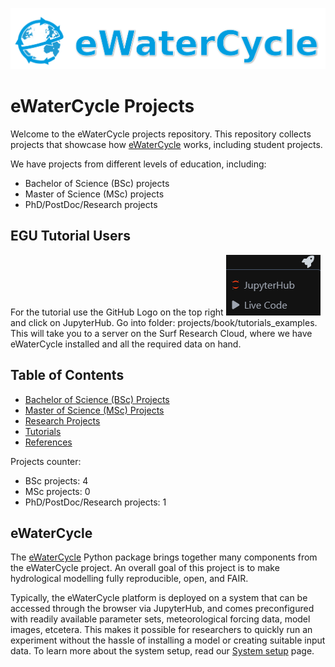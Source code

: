 ![eWaterCycle Banner](figures/ewc_banner.png)

# eWaterCycle Projects

Welcome to the eWaterCycle projects repository. This repository collects projects that showcase how [eWaterCycle](https://ewatercycle.readthedocs.io/en/latest/index.html) works, including student projects.

We have projects from different levels of education, including:
- Bachelor of Science (BSc) projects
- Master of Science (MSc) projects
- PhD/PostDoc/Research projects

## EGU Tutorial Users

For the tutorial use the GitHub Logo on the top right ![launch](figures/jupyterHub_launch.PNG) and click on JupyterHub.
Go into folder: projects/book/tutorials_examples.
This will take you to a server on the Surf Research Cloud, where we have eWaterCycle installed and all the required data on hand.

## Table of Contents
- [Bachelor of Science (BSc) Projects](https://www.ewatercycle.org/projects/main/thesis_projects/BSc/overview_BSc_thesis_projects.html)
- [Master of Science (MSc) Projects](https://www.ewatercycle.org/projects/main/thesis_projects/MSc/overview_MSc_thesis_projects.html)
- [Research Projects](https://www.ewatercycle.org/projects/main/thesis_projects/Research/overview_research_projects.html)
- [Tutorials](https://www.ewatercycle.org/projects/main/tutorials_examples/intro_tutorials_examples.html)
- [References](https://www.ewatercycle.org/projects/main/references.html)

Projects counter:
- BSc projects: 4
- MSc projects: 0
- PhD/PostDoc/Research projects: 1

## eWaterCycle

The [eWaterCycle](https://ewatercycle.readthedocs.io/en/latest/index.html) Python package brings together many components from the eWaterCycle project. 
An overall goal of this project is to make hydrological modelling fully reproducible, open, and FAIR.

Typically, the eWaterCycle platform is deployed on a system that can be accessed through the browser via JupyterHub, and comes preconfigured with readily available parameter sets, meteorological forcing data, model images, etcetera. 
This makes it possible for researchers to quickly run an experiment without the hassle of installing a model or creating suitable input data. 
To learn more about the system setup, read our [System setup](https://ewatercycle.readthedocs.io/en/latest/system_setup.html) page.


